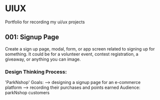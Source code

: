 # UIUX
Portfolio for recording my ui/ux projects
## 001: Signup Page
Create a sign up page, modal, form, or app screen related to signing up for something. It could be for a volunteer event, contest registration, a giveaway, or anything you can image.
### Design Thinking Process:
'ParkNshop'
Goals: 
--> designing a signup page for an e-commerce platform
--> recording their purchases and points earned
Audience: parkNshop customers

